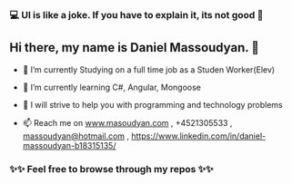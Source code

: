 ### 💻 UI is like a joke. If you have to explain it, its not good 📱

###

## Hi there, my name is Daniel Massoudyan.  👋


- 🔭 I’m currently Studying on a full time job as a Studen Worker(Elev)

- 🌱 I’m currently learning C#, Angular, Mongoose

- 💬 I will strive to help you with programming and technology problems

- 📫 Reach me on www.masoudyan.com , +4521305533 , massoudyan@hotmail.com , https://www.linkedin.com/in/daniel-massoudyan-b18315135/


### ✨✨ Feel free to browse through my repos ✨✨


